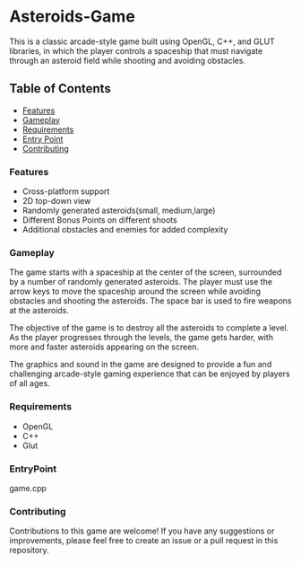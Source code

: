 # Asteroids-Game 

This is a classic arcade-style game built using OpenGL, C++, and GLUT libraries, in which the player controls a spaceship that must navigate through an asteroid field while shooting and avoiding obstacles.

## Table of Contents
* [Features](#Features)
* [Gameplay](#Gameplay)
* [Requirements](#Requirements)
* [Entry Point](#EntryPoint)
* [Contributing](#Contributing)

### Features
* Cross-platform support
* 2D top-down view
* Randomly generated asteroids(small, medium,large)
* Different Bonus Points on different shoots
* Additional obstacles and enemies for added complexity

### Gameplay
The game starts with a spaceship at the center of the screen, surrounded by a number of randomly generated asteroids. The player must use the arrow keys to move the spaceship around the screen while avoiding obstacles and shooting the asteroids. The space bar is used to fire weapons at the asteroids.

The objective of the game is to destroy all the asteroids to complete a level. As the player progresses through the levels, the game gets harder, with more and faster asteroids appearing on the screen.

The graphics and sound in the game are designed to provide a fun and challenging arcade-style gaming experience that can be enjoyed by players of all ages.

### Requirements
* OpenGL
* C++
* Glut

### EntryPoint
 game.cpp

### Contributing
Contributions to this game are welcome! If you have any suggestions or improvements, please feel free to create an issue or a pull request in this repository.
